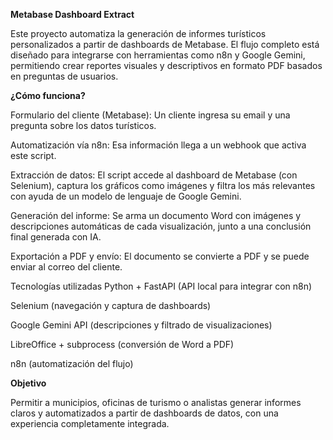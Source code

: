 **Metabase Dashboard Extract**

Este proyecto automatiza la generación de informes turísticos personalizados a partir de dashboards de Metabase. El flujo completo está diseñado para integrarse con herramientas como n8n y Google Gemini, permitiendo crear reportes visuales y descriptivos en formato PDF basados en preguntas de usuarios.

**¿Cómo funciona?**

Formulario del cliente (Metabase):
Un cliente ingresa su email y una pregunta sobre los datos turísticos.

Automatización vía n8n:
Esa información llega a un webhook que activa este script.

Extracción de datos:
El script accede al dashboard de Metabase (con Selenium), captura los gráficos como imágenes y filtra los más relevantes con ayuda de un modelo de lenguaje de Google Gemini.

Generación del informe:
Se arma un documento Word con imágenes y descripciones automáticas de cada visualización, junto a una conclusión final generada con IA.

Exportación a PDF y envío:
El documento se convierte a PDF y se puede enviar al correo del cliente.

Tecnologías utilizadas
Python + FastAPI (API local para integrar con n8n)

Selenium (navegación y captura de dashboards)

Google Gemini API (descripciones y filtrado de visualizaciones)

LibreOffice + subprocess (conversión de Word a PDF)

n8n (automatización del flujo)

**Objetivo**

Permitir a municipios, oficinas de turismo o analistas generar informes claros y automatizados a partir de dashboards de datos, con una experiencia completamente integrada.
